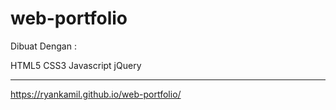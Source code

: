 # web-portfolio

Dibuat Dengan :

HTML5
CSS3
Javascript
jQuery

------------
https://ryankamil.github.io/web-portfolio/
